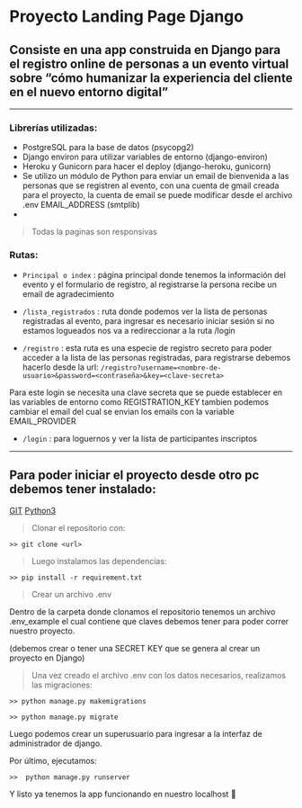 # Proyecto Landing Page Django

## Consiste en una app construida en Django para el registro online de personas a un evento virtual sobre “cómo humanizar la experiencia del cliente en el nuevo entorno digital”
___ 

### Librerías utilizadas:
- PostgreSQL para la base de datos (psycopg2)
- Django environ para utilizar variables de entorno (django-environ)
- Heroku y Gunicorn para hacer el deploy (django-heroku, gunicorn)
- Se utilizo un módulo de Python para enviar un email de bienvenida a las personas que se registren al evento, con una cuenta de gmail creada para el proyecto, la cuenta de email se puede modificar desde el archivo .env EMAIL_ADDRESS (smtplib)
- 
> Todas la paginas son responsivas  

### Rutas:  

- `Principal o index` : página principal donde tenemos la información del evento y el formulario de registro, al registrarse la persona recibe un email de agradecimiento   

- `/lista_registrados` : ruta donde podemos ver la lista de personas registradas al evento, para ingresar es necesario iniciar sesión si no estamos logueados nos va a redireccionar a la ruta /login  

- `/registro` : esta ruta es una especie de registro secreto para poder acceder a la lista de las personas registradas, para registrarse debemos hacerlo desde la url: `/registro?username=<nombre-de-usuario>&password=<contraseña>&key=<clave-secreta>`  

Para este login se necesita una clave secreta que se puede establecer en las variables de entorno como REGISTRATION_KEY tambien podemos cambiar el email del cual se envian los emails con la variable EMAIL_PROVIDER  

- `/login` : para loguernos y ver la lista de participantes inscriptos  

---
## Para poder iniciar el proyecto desde otro pc debemos tener instalado:  

[GIT](https://git-scm.com/downloads)
[Python3](https://www.python.org/downloads/)  

> Clonar el repositorio con:
``` 
>> git clone <url>  
```

> Luego instalamos las dependencias:
``` 
>> pip install -r requirement.txt  
```

> Crear un archivo .env 

Dentro de la carpeta donde clonamos el repositorio tenemos un archivo .env_example el cual contiene que claves debemos tener para poder correr nuestro proyecto.  

(debemos crear o tener una SECRET KEY que se genera al crear un proyecto en Django)

> Una vez creado el archivo .env con los datos necesarios, realizamos las migraciones:
``` 
>> python manage.py makemigrations  
``` 

``` 
>> python manage.py migrate  
``` 

Luego podemos crear un superusuario para ingresar a la interfaz de administrador de django.  


Por último, ejecutamos:
``` 
>>  python manage.py runserver  
```
Y listo ya tenemos la app funcionando en nuestro localhost 🎉 

 